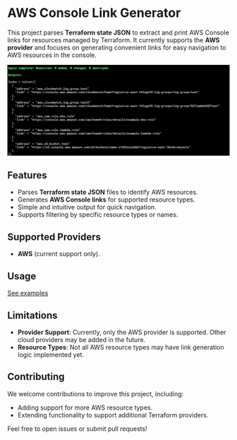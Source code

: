 # AWS Console Link Generator

This project parses **Terraform state JSON** to extract and print AWS Console links for resources managed by Terraform. It currently supports the **AWS provider** and focuses on generating convenient links for easy navigation to AWS resources in the console.

![img.png](img/img.png)

## Features

- Parses **Terraform state JSON** files to identify AWS resources.
- Generates **AWS Console links** for supported resource types.
- Simple and intuitive output for quick navigation.
- Supports filtering by specific resource types or names.

## Supported Providers

- **AWS** (current support only).

## Usage

[See examples](./examples/complete)

## Limitations

- **Provider Support**: Currently, only the AWS provider is supported. Other cloud providers may be added in the future.
- **Resource Types**: Not all AWS resource types may have link generation logic implemented yet.

## Contributing

We welcome contributions to improve this project, including:
- Adding support for more AWS resource types.
- Extending functionality to support additional Terraform providers.

Feel free to open issues or submit pull requests!

